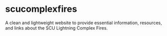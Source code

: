 # scucomplexfires

A clean and lightweight website to provide essential information, resources, and links about the SCU Lightning Complex Fires.
